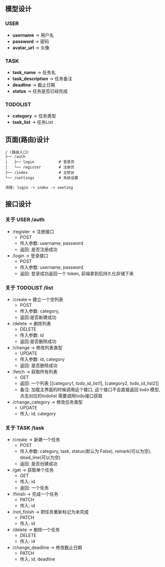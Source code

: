 ## 模型设计

### USER

- **username** -> 用户名
- **password** -> 密码
- **avatar_url** -> 头像

### TASK

- **task_name** -> 任务名
- **task_description** -> 任务备注
- **deadline** -> 截止日期
- **status** -> 任务是否已经完成

### TODOLIST

- **category** -> 任务类型
- **task_list** -> 任务List

## 页面(路由)设计

```angular2html
/ (路由入口)
├── /auth
│   ├── login           # 登录页
│   └── register        # 注册页
├── /index              # 主控台
└── /settings           # 系统设置

流程: login -> index -> seeting
```

## 接口设计

### 关于 USER /auth

- /register -> 注册接口
    - POST
    - 传入参数: username, password
    - 返回: 是否注册成功
- /login -> 登录接口
    - POST
    - 传入参数: username, password
    - 返回: 登录成功返回一个 token, 前端拿到后持久化存储下来

### 关于 TODOLIST /list

- /create-> 建立一个空列表
    - POST
    - 传入参数: category,
    - 返回:是否新建成功
- /delete -> 删除列表
    - DELETE
    - 传入参数: id
    - 返回:是否删除成功
- /change -> 修改列表类型
    - UPDATE
    - 传入参数: id, category
    - 返回: 是否删除成功
- /fetch -> 获取所有列表
    - GET
    - 返回: 一个列表 [[category1, todo_id_list1], [category2, todo_id_list2]]
    - 备注: 加载主界面的时候调用这个接口, 这个接口不会直接返回 todo 模型, 点击对应的todolist 需要调用todo接口获取
- /change_category -> 修改任务类型
    - UPDATE
    - 传入: id, category

### 关于 TASK /task

- /create -> 新建一个任务
    - POST
    - 传入参数: category, task, status(默认为 False), remark(可以为空), dead_line(可以为空)
    - 返回: 是否创建成功
- /get -> 获取单个任务
    - GET
    - 传入: id
    - 返回: 一个任务
- /finish -> 完成一个任务
    - PATCH
    - 传入: id
- /not_finish -> 把任务重新标记为未完成
    - PATCH
    - 传入: id
- /delete -> 删除一个任务
    - DELETE
    - 传入: id
- /change_deadline -> 修改截止日期
    - PATCH
    - 传入: id, deadline



